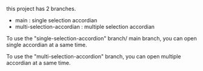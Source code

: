 this project has 2 branches.

- main : single selection accordian
- multi-selection-accordian : multiple selection accordian

To use the "single-selection-accordion" branch/ main branch,
you can open single accordian at a same time.

To use the "multi-selection-accordion" branch,
you can open multiple accordian at a same time.
